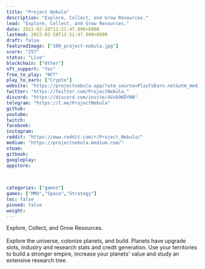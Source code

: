 ```yaml
---
title: "Project Nebula"
description: "Explore, Collect, and Grow Resources."
lead: "Explore, Collect, and Grow Resources."
date: 2022-02-28T12:51:47.990+0800
lastmod: 2022-02-28T12:51:47.990+0800
draft: false
featuredImage: ["100_project-nebula.jpg"]
score: "257"
status: "Live"
blockchain: ["Other"]
nft_support: "Yes"
free_to_play: "NFT"
play_to_earn: ["Crypto"]
website: "https://projectnebula.app/?utm_source=PlayToEarn.net&utm_medium=organic&utm_campaign=gamepage"
twitter: "https://twitter.com/ProjectNebula_"
discord: "https://discord.com/invite/4Vxk9KDYNN"
telegram: "https://t.me/ProjectNebula"
github: 
youtube: 
twitch: 
facebook: 
instagram: 
reddit: "https://www.reddit.com/r/Project_Nebula/"
medium: "https://projectnebula.medium.com/"
steam: 
gitbook: 
googleplay: 
appstore: 

  
    
categories: ["games"]
games: ["MMO","Space","Strategy"]
toc: false
pinned: false
weight: 
---
```

Explore, Collect, and Grow Resources.<br> <br> Explore the universe, colonize planets, and build. Planets have upgrade slots, industry and research stats and credit generation. Use your territories to build a stronger empire, increase your planets' value and study an extensive research tree.